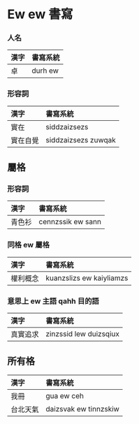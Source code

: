 # Ew ew 書寫

### 人名

| 漢字 | 書寫系統 |
| :--- | :--- |
| 卓 | durh ew |

### 形容詞

| 漢字 | 書寫系統 |
| :--- | :--- |
| 實在 | siddzaizsezs |
| 實在自覺 | siddzaizsezs zuwqak |

## 屬格

### 形容詞

| 漢字 | 書寫系統 |
| :--- | :--- |
| 青色衫 | cennzssik ew sann |

### 同格 ew 屬格

| 漢字 | 書寫系統 |
| :--- | :--- |
| 權利概念 | kuanzslizs ew kaiyliamzs |

### 意思上 ew 主語 qahh 目的語

| 漢字 | 書寫系統 |
| :--- | :--- |
| 真實追求 | zinzssid lew duizsqiux |

## 所有格

| 漢字 | 書寫系統 |
| :--- | :--- |
| 我冊 | gua ew ceh |
| 台北天氣 | daizsvak ew tinnzskiw |
